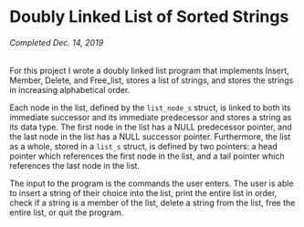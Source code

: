 # Doubly Linked List of Sorted Strings
###### _Completed Dec. 14, 2019_

For this project I wrote a doubly linked list program that implements Insert, Member, Delete, and Free_list, stores a list of strings, and stores the strings in increasing alphabetical order.

Each node in the list, defined by the `list_node_s` struct, is linked to both its immediate successor and its immediate predecessor and stores a string as its data type. The first node in the list has a NULL predecessor pointer, and the last node in the list has a NULL successor pointer. Furthermore, the list as a whole, stored in a `list_s` struct, is defined by two pointers: a head pointer which references the first node in the list, and a tail pointer which references the last node in the list.

The input to the program is the commands the user enters. The user is able to insert a string of their choice into the list, print the entire list in order, check if a string is a member of the list, delete a string from the list, free the entire list, or quit the program.
